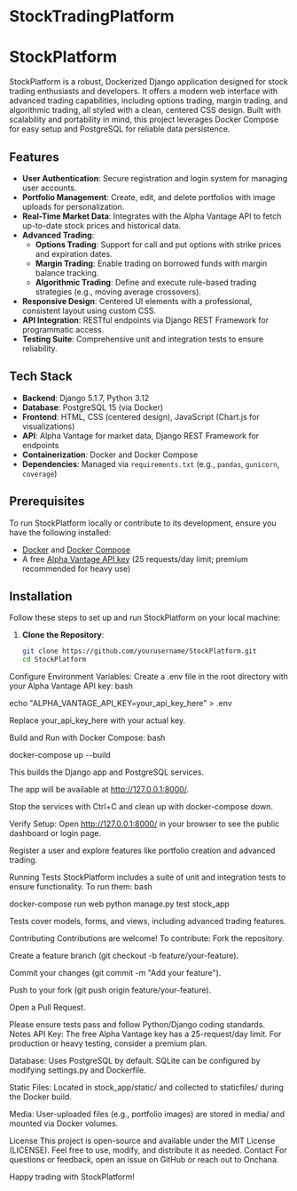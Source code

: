 # StockTradingPlatform
# StockPlatform

StockPlatform is a robust, Dockerized Django application designed for stock trading enthusiasts and developers. It offers a modern web interface with advanced trading capabilities, including options trading, margin trading, and algorithmic trading, all styled with a clean, centered CSS design. Built with scalability and portability in mind, this project leverages Docker Compose for easy setup and PostgreSQL for reliable data persistence.

## Features

- **User Authentication**: Secure registration and login system for managing user accounts.
- **Portfolio Management**: Create, edit, and delete portfolios with image uploads for personalization.
- **Real-Time Market Data**: Integrates with the Alpha Vantage API to fetch up-to-date stock prices and historical data.
- **Advanced Trading**:
  - **Options Trading**: Support for call and put options with strike prices and expiration dates.
  - **Margin Trading**: Enable trading on borrowed funds with margin balance tracking.
  - **Algorithmic Trading**: Define and execute rule-based trading strategies (e.g., moving average crossovers).
- **Responsive Design**: Centered UI elements with a professional, consistent layout using custom CSS.
- **API Integration**: RESTful endpoints via Django REST Framework for programmatic access.
- **Testing Suite**: Comprehensive unit and integration tests to ensure reliability.

## Tech Stack

- **Backend**: Django 5.1.7, Python 3.12
- **Database**: PostgreSQL 15 (via Docker)
- **Frontend**: HTML, CSS (centered design), JavaScript (Chart.js for visualizations)
- **API**: Alpha Vantage for market data, Django REST Framework for endpoints
- **Containerization**: Docker and Docker Compose
- **Dependencies**: Managed via `requirements.txt` (e.g., `pandas`, `gunicorn`, `coverage`)

## Prerequisites

To run StockPlatform locally or contribute to its development, ensure you have the following installed:
- [Docker](https://docs.docker.com/get-docker/) and [Docker Compose](https://docs.docker.com/compose/install/)
- A free [Alpha Vantage API key](https://www.alphavantage.co/support/#api-key) (25 requests/day limit; premium recommended for heavy use)

## Installation

Follow these steps to set up and run StockPlatform on your local machine:

1. **Clone the Repository**:
   ```bash
   git clone https://github.com/yourusername/StockPlatform.git
   cd StockPlatform

Configure Environment Variables:
Create a .env file in the root directory with your Alpha Vantage API key:
bash

echo "ALPHA_VANTAGE_API_KEY=your_api_key_here" > .env

Replace your_api_key_here with your actual key.

Build and Run with Docker Compose:
bash

docker-compose up --build

This builds the Django app and PostgreSQL services.

The app will be available at http://127.0.0.1:8000/.

Stop the services with Ctrl+C and clean up with docker-compose down.

Verify Setup:
Open http://127.0.0.1:8000/ in your browser to see the public dashboard or login page.

Register a user and explore features like portfolio creation and advanced trading.

Running Tests
StockPlatform includes a suite of unit and integration tests to ensure functionality. To run them:
bash

docker-compose run web python manage.py test stock_app

Tests cover models, forms, and views, including advanced trading features.



Contributing
Contributions are welcome! To contribute:
Fork the repository.

Create a feature branch (git checkout -b feature/your-feature).

Commit your changes (git commit -m "Add your feature").

Push to your fork (git push origin feature/your-feature).

Open a Pull Request.

Please ensure tests pass and follow Python/Django coding standards.
Notes
API Key: The free Alpha Vantage key has a 25-request/day limit. For production or heavy testing, consider a premium plan.

Database: Uses PostgreSQL by default. SQLite can be configured by modifying settings.py and Dockerfile.

Static Files: Located in stock_app/static/ and collected to staticfiles/ during the Docker build.

Media: User-uploaded files (e.g., portfolio images) are stored in media/ and mounted via Docker volumes.

License
This project is open-source and available under the MIT License (LICENSE). Feel free to use, modify, and distribute it as needed.
Contact
For questions or feedback, open an issue on GitHub or reach out to Onchana.

Happy trading with StockPlatform!

